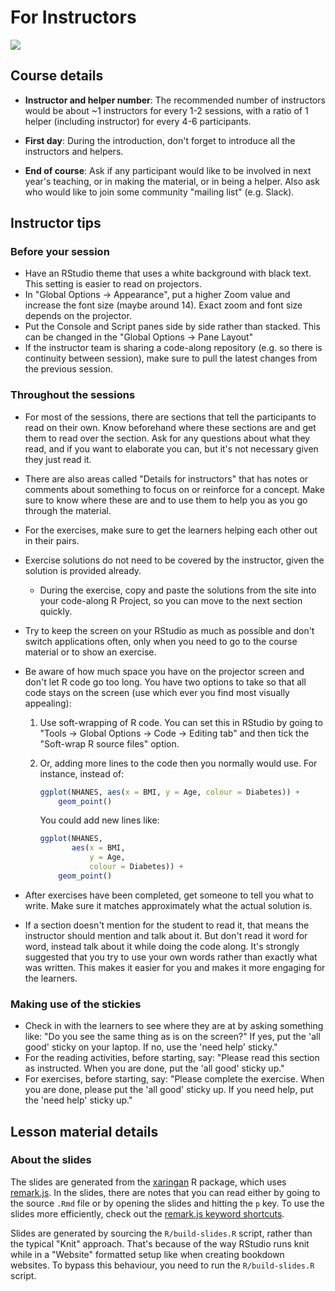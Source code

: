 # For Instructors

![](https://img.shields.io/badge/document%20status-revising-orange?style=flat-square)

## Course details

- **Instructor and helper number**: The recommended number of instructors would
be about ~1 instructors for every 1-2 sessions, with a ratio of 1 helper
(including instructor) for every 4-6 participants.

- **First day**: During the introduction, don't forget to introduce all the
instructors and helpers.

- **End of course**: Ask if any participant would like to be involved in next
year's teaching, or in making the material, or in being a helper.
Also ask who would like to join some community "mailing list" (e.g. Slack).

## Instructor tips

### Before your session

- Have an RStudio theme that uses a white background with black text.
This setting is easier to read on projectors.
- In "Global Options -> Appearance", 
put a higher Zoom value and increase the font size (maybe around 14). 
Exact zoom and font size depends on the projector.
- Put the Console and Script panes side by side rather than stacked. 
This can be changed in the "Global Options -> Pane Layout" 
- If the instructor team is sharing a code-along repository (e.g. so there is
continuity between session), make sure to pull the latest changes from the
previous session.

### Throughout the sessions

- For most of the sessions,
there are sections that tell the participants to read on their own.
Know beforehand where these sections are and
get them to read over the section.
Ask for any questions about what they read, 
and if you want to elaborate you can, 
but it's not necessary given they just read it.
- There are also areas called "Details for instructors" that has notes or
comments about something to focus on or reinforce for a concept. Make sure
to know where these are and to use them to help you as you go through the material.
- For the exercises, make sure to get the learners helping each other out in
their pairs.
- Exercise solutions do not need to be covered by the instructor,
given the solution is provided already.
    - During the exercise, copy and paste the solutions from the site into your
    code-along R Project, so you can move to the next section quickly.
- Try to keep the screen on your RStudio as much as possible 
and don't switch applications often, 
only when you need to go to the course material or to show an exercise.
- Be aware of how much space you have on the projector screen 
and don't let R code go too long. 
You have two options to take so that all code stays on the screen
(use which ever you find most visually appealing):
    1. Use soft-wrapping of R code. 
    You can set this in RStudio by going to "Tools -> Global
    Options -> Code -> Editing tab"
    and then tick the "Soft-wrap R source files" option.
    2. Or, adding more lines to the code then you normally would use.
    For instance, instead of:

        ```r
        ggplot(NHANES, aes(x = BMI, y = Age, colour = Diabetes)) +
            geom_point()
        ```
    
        You could add new lines like:
    
        ```r
        ggplot(NHANES, 
               aes(x = BMI, 
                   y = Age, 
                   colour = Diabetes)) +
            geom_point()
        ```

- After exercises have been completed, get someone to tell you what to write.
Make sure it matches approximately what the actual solution is.

- If a section doesn't mention for the student to read it, that means the
instructor should mention and talk about it. But don't read it word for word,
instead talk about it while doing the code along. It's strongly suggested that
you try to use your own words rather than exactly what was written. This makes
it easier for you and makes it more engaging for the learners.

### Making use of the stickies

- Check in with the learners to see where they are at by asking something like:
"Do you see the same thing as is on the screen?"
If yes, put the 'all good' sticky on your laptop. 
If no, use the 'need help' sticky."
- For the reading activities, before starting, say:
"Please read this section as instructed. 
When you are done, put the 'all good' sticky up."
- For exercises, before starting, say:
"Please complete the exercise. When you are done,
please put the 'all good' sticky up.
If you need help, put the 'need help' sticky up."

## Lesson material details

### About the slides

The slides are generated from the [xaringan] R package,
which uses [remark.js].
In the slides, there are notes that you can read 
either by going to the source `.Rmd` file 
or by opening the slides and hitting the `p` key.
To use the slides more efficiently, 
check out the [remark.js keyword shortcuts].

[remark.js]: https://remarkjs.com/#1
[xaringan]: https://github.com/yihui/xaringan
[remark.js keyword shortcuts]: https://github.com/gnab/remark/wiki/Keyboard-shortcuts

Slides are generated by sourcing the `R/build-slides.R` script, rather than
the typical "Knit" approach. That's because of the way RStudio runs knit while
in a "Website" formatted setup like when creating bookdown websites. To bypass
this behaviour, you need to run the `R/build-slides.R` script.
